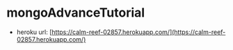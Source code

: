 # mongoAdvanceTutorial

- heroku url:
	[https://calm-reef-02857.herokuapp.com/](https://calm-reef-02857.herokuapp.com/)

